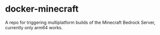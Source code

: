 # docker-minecraft
A repo for triggering multiplatform builds of the Minecraft Bedrock Server, currently only arm64 works.
